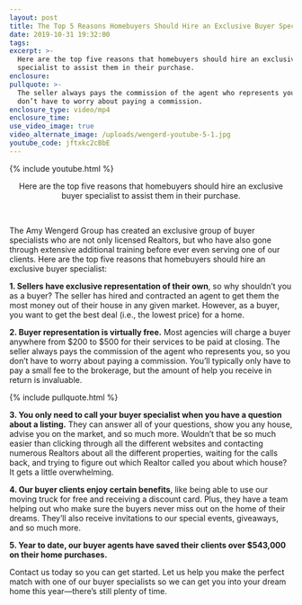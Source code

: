 ```yaml
---
layout: post
title: The Top 5 Reasons Homebuyers Should Hire an Exclusive Buyer Specialist
date: 2019-10-31 19:32:00
tags:
excerpt: >-
  Here are the top five reasons that homebuyers should hire an exclusive buyer
  specialist to assist them in their purchase.
enclosure:
pullquote: >-
  The seller always pays the commission of the agent who represents you, so you
  don’t have to worry about paying a commission.
enclosure_type: video/mp4
enclosure_time:
use_video_image: true
video_alternate_image: /uploads/wengerd-youtube-5-1.jpg
youtube_code: jftxkc2cBbE
---
```


{% include youtube.html %}

<center>Here are the top five reasons that homebuyers should hire an exclusive buyer specialist to assist them in their purchase.</center>

&nbsp;

The Amy Wengerd Group has created an exclusive group of buyer specialists who are not only licensed Realtors, but who have also gone through extensive additional training before ever even serving one of our clients. Here are the top five reasons that homebuyers should hire an exclusive buyer specialist:

**1\. Sellers have exclusive representation of their own**, so why shouldn’t you as a buyer? The seller has hired and contracted an agent to get them the most money out of their house in any given market. However, as a buyer, you want to get the best deal (i.e., the lowest price) for a home.

**2\. Buyer representation is virtually free.** Most agencies will charge a buyer anywhere from $200 to $500 for their services to be paid at closing. The seller always pays the commission of the agent who represents you, so you don’t have to worry about paying a commission. You’ll typically only have to pay a small fee to the brokerage, but the amount of help you receive in return is invaluable.

{% include pullquote.html %}

**3\. You only need to call your buyer specialist when you have a question about a listing.** They can answer all of your questions, show you any house, advise you on the market, and so much more. Wouldn’t that be so much easier than clicking through all the different websites and contacting numerous Realtors about all the different properties, waiting for the calls back, and trying to figure out which Realtor called you about which house? It gets a little overwhelming.

**4\. Our buyer clients enjoy certain benefits**, like being able to use our moving truck for free and receiving a discount card. Plus, they have a team helping out who make sure the buyers never miss out on the home of their dreams. They’ll also receive invitations to our special events, giveaways, and so much more.

**5\. Year to date, our buyer agents have saved their clients over $543,000 on their home purchases.**

Contact us today so you can get started. Let us help you make the perfect match with one of our buyer specialists so we can get you into your dream home this year—there’s still plenty of time.
